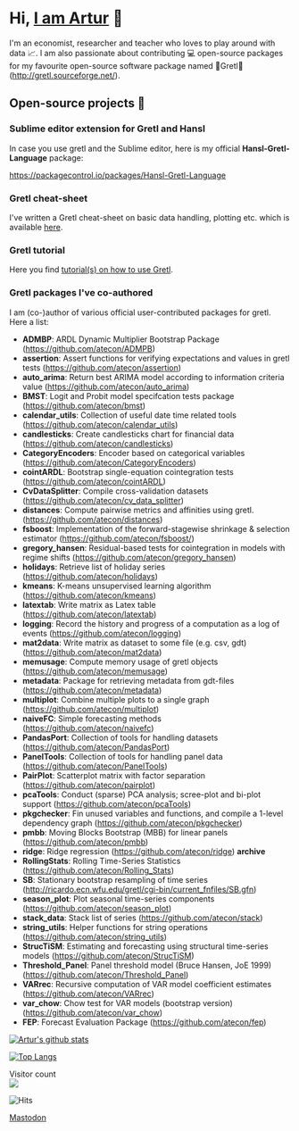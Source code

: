 # Hi, [I am Artur](https://atecon.github.io/about/) :wave:

I'm an economist, researcher and teacher who loves to play around with data :chart_with_upwards_trend:. I am also passionate about contributing 💻 open-source packages for my favourite open-source software package named 🌟Gretl🌟 (http://gretl.sourceforge.net/).

<!--:mask: Check out my (archived) COVID-19 forecasting hobby project: https://github.com/atecon/covid_19_forecast -->

## Open-source projects 🔭

### Sublime editor extension for Gretl and Hansl
In case you use gretl and the Sublime editor, here is my official **Hansl-Gretl-Language** package:

https://packagecontrol.io/packages/Hansl-Gretl-Language

### Gretl cheat-sheet
I've written a Gretl cheat-sheet on basic data handling, plotting etc. which is available [here](https://github.com/gretl-project/gretl_cheatsheet).

### Gretl tutorial
Here you find [tutorial(s) on how to use Gretl](https://github.com/atecon/gretl_tutorials).

### Gretl packages I've co-authored
I am (co-)author of various official user-contributed packages for gretl. Here a list:

- **ADMBP**: ARDL Dynamic Multiplier Bootstrap Package (https://github.com/atecon/ADMPB)
- **assertion**: Assert functions for verifying expectations and values in gretl tests (https://github.com/atecon/assertion)
- **auto_arima**: Return best ARIMA model according to information criteria value (https://github.com/atecon/auto_arima)
- **BMST**: Logit and Probit model specifcation tests package (https://github.com/atecon/bmst)
- **calendar_utils**: Collection of useful date time related tools (https://github.com/atecon/calendar_utils)
- **candlesticks**: Create candlesticks chart for financial data (https://github.com/atecon/candlesticks)
- **CategoryEncoders**: Encoder based on categorical variables (https://github.com/atecon/CategoryEncoders)
- **cointARDL**: Bootstrap single-equation cointegration tests (https://github.com/atecon/cointARDL)
- **CvDataSplitter**: Compile cross-validation datasets (https://github.com/atecon/cv_data_splitter)
- **distances**: Compute pairwise metrics and affinities using gretl. (https://github.com/atecon/distances)
- **fsboost**: Implementation of the forward-stagewise shrinkage & selection estimator (https://github.com/atecon/fsboost/)
- **gregory_hansen**: Residual-based tests for cointegration in models with regime shifts (https://github.com/atecon/gregory_hansen)
- **holidays**: Retrieve list of holiday series (https://github.com/atecon/holidays)
- **kmeans**: K-means unsupervised learning algorithm (https://github.com/atecon/kmeans)
- **latextab**: Write matrix as Latex table (https://github.com/atecon/latextab)
- **logging**: Record the history and progress of a computation as a log of events (https://github.com/atecon/logging)
- **mat2data**: Write matrix as dataset to some file (e.g. csv, gdt) (https://github.com/atecon/mat2data)
- **memusage**: Compute memory usage of gretl objects (https://github.com/atecon/memusage)
- **metadata**: Package for retrieving metadata from gdt-files (https://github.com/atecon/metadata)
- **multiplot**: Combine multiple plots to a single graph (https://github.com/atecon/multiplot)
- **naiveFC**: Simple forecasting methods (https://github.com/atecon/naivefc)
- **PandasPort**: Collection of tools for handling datasets (https://github.com/atecon/PandasPort)
- **PanelTools**: Collection of tools for handling panel data (https://github.com/atecon/PanelTools)
- **PairPlot**: Scatterplot matrix with factor separation (https://github.com/atecon/pairplot)
- **pcaTools**: Conduct (sparse) PCA analysis; scree-plot and bi-plot support (https://github.com/atecon/pcaTools)
- **pkgchecker**: Fin unused variables and functions, and compile a 1-level dependency graph (https://github.com/atecon/pkgchecker)
- **pmbb**: Moving Blocks Bootstrap (MBB) for linear panels (https://github.com/atecon/pmbb)
- **ridge**: Ridge regression (https://github.com/atecon/ridge) **archive**
- **RollingStats**: Rolling Time-Series Statistics (https://github.com/atecon/Rolling_Stats)
- **SB**: Stationary bootstrap resampling of time series (http://ricardo.ecn.wfu.edu/gretl/cgi-bin/current_fnfiles/SB.gfn)
- **season_plot**: Plot seasonal time-series components (https://github.com/atecon/season_plot)
- **stack_data**: Stack list of series (https://github.com/atecon/stack)
- **string_utils**: Helper functions for string operations (https://github.com/atecon/string_utils)
- **StrucTiSM**:  Estimating and forecasting using structural time-series models (https://github.com/atecon/StrucTiSM)
- **Threshold_Panel**: Panel threshold model (Bruce Hansen, JoE 1999) (https://github.com/atecon/Threshold_Panel)
- **VARrec**: Recursive computation of VAR model coefficient estimates (https://github.com/atecon/VARrec)
- **var_chow**: Chow test for VAR models (bootstrap version) (https://github.com/atecon/var_chow)
- **FEP**: Forecast Evaluation Package (https://github.com/atecon/fep)


[//]: # "https://github.com/anuraghazra/github-readme-stats"
[![Artur's github stats](https://github-readme-stats.vercel.app/api?username=atecon&count_private=true&show_icons=true&theme=merko)](https://github.com/atecon/github-readme-stats)

[![Top Langs](https://github-readme-stats.vercel.app/api/top-langs/?username=atecon&hide=Tex,Makefile)](https://github.com/atecon/github-readme-stats)

<p align="left"> 
  Visitor count<br>
  <img src="https://profile-counter.glitch.me/atecon/count.svg" />
</p>

![Hits](https://hitcounter.pythonanywhere.com/count/tag.svg?url=https%3A%2F%2Fgithub.com%2Fatecon%2Fatecon)


<a rel="me" href="https://mastodon.social/@atecon">Mastodon</a>
